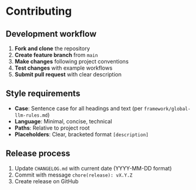 # Contributing

## Development workflow

1. **Fork and clone** the repository
2. **Create feature branch** from `main`
3. **Make changes** following project conventions
4. **Test changes** with example workflows
5. **Submit pull request** with clear description

## Style requirements

- **Case**: Sentence case for all headings and text (per `framework/global-llm-rules.md`)
- **Language**: Minimal, concise, technical
- **Paths**: Relative to project root
- **Placeholders**: Clear, bracketed format `[description]`

## Release process

1. Update `CHANGELOG.md` with current date (YYYY-MM-DD format)
2. Commit with message `chore(release): vX.Y.Z`
3. Create release on GitHub

